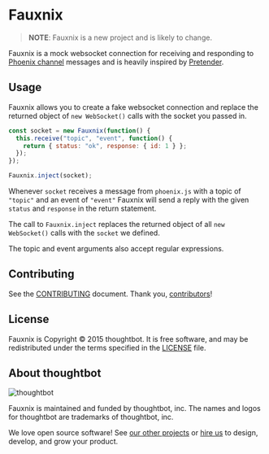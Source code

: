 # Fauxnix

> **NOTE**: Fauxnix is a new project and is likely to change.

Fauxnix is a mock websocket connection for receiving and responding to
[Phoenix channel] messages and is heavily inspired by [Pretender].

[Phoenix channel]: http://www.phoenixframework.org/v0.11.0/docs/channels
[Pretender]: https://github.com/trek/pretender


## Usage

Fauxnix allows you to create a fake websocket connection and replace the
returned object of `new WebSocket()` calls with the socket you passed in.

```javascript
const socket = new Fauxnix(function() {
  this.receive("topic", "event", function() {
    return { status: "ok", response: { id: 1 } };
  });
});

Fauxnix.inject(socket);
```

Whenever `socket` receives a message from `phoenix.js` with a topic of
`"topic"` and an event of `"event"` Fauxnix will send a reply with the given
`status` and `response` in the return statement.

The call to `Fauxnix.inject` replaces the returned object of all `new
WebSocket()` calls with the `socket` we defined.

The topic and event arguments also accept regular expressions.

## Contributing

See the [CONTRIBUTING] document.
Thank you, [contributors]!

[CONTRIBUTING]: CONTRIBUTING.md
[contributors]: https://github.com/thoughtbot/fuaxnix/graphs/contributors

## License

Fauxnix is Copyright © 2015 thoughtbot. It is free software, and may be
redistributed under the terms specified in the [LICENSE] file.

[LICENSE]: /LICENSE

## About thoughtbot

![thoughtbot](https://thoughtbot.com/logo.png)

Fauxnix is maintained and funded by thoughtbot, inc.
The names and logos for thoughtbot are trademarks of thoughtbot, inc.

We love open source software!
See [our other projects][community] or
[hire us][hire] to design, develop, and grow your product.

[community]: https://thoughtbot.com/community?utm_source=github
[hire]: https://thoughtbot.com?utm_source=github
